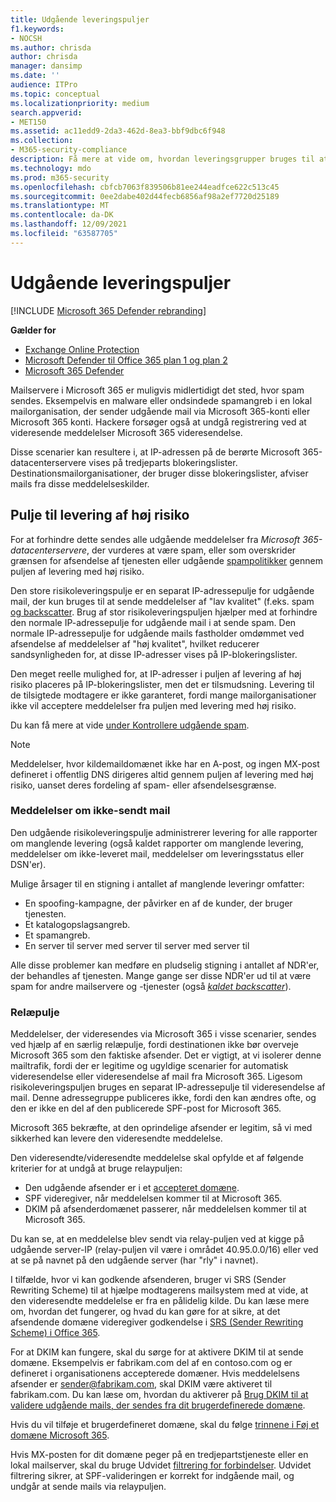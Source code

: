 ```yaml
---
title: Udgående leveringspuljer
f1.keywords:
- NOCSH
ms.author: chrisda
author: chrisda
manager: dansimp
ms.date: ''
audience: ITPro
ms.topic: conceptual
ms.localizationpriority: medium
search.appverid:
- MET150
ms.assetid: ac11edd9-2da3-462d-8ea3-bbf9dbc6f948
ms.collection:
- M365-security-compliance
description: Få mere at vide om, hvordan leveringsgrupper bruges til at beskytte omdømmet af mailservere i Microsoft 365 datacentre.
ms.technology: mdo
ms.prod: m365-security
ms.openlocfilehash: cbfcb7063f839506b81ee244eadfce622c513c45
ms.sourcegitcommit: 0ee2dabe402d44fecb6856af98a2ef7720d25189
ms.translationtype: MT
ms.contentlocale: da-DK
ms.lasthandoff: 12/09/2021
ms.locfileid: "63587705"
---
```

# <a name="outbound-delivery-pools"></a>Udgående leveringspuljer

[!INCLUDE [Microsoft 365 Defender rebranding](../includes/microsoft-defender-for-office.md)]

**Gælder for**
- [Exchange Online Protection](exchange-online-protection-overview.md)
- [Microsoft Defender til Office 365 plan 1 og plan 2](defender-for-office-365.md)
- [Microsoft 365 Defender](../defender/microsoft-365-defender.md)

Mailservere i Microsoft 365 er muligvis midlertidigt det sted, hvor spam sendes. Eksempelvis en malware eller ondsindede spamangreb i en lokal mailorganisation, der sender udgående mail via Microsoft 365-konti eller Microsoft 365 konti. Hackere forsøger også at undgå registrering ved at videresende meddelelser Microsoft 365 videresendelse.

Disse scenarier kan resultere i, at IP-adressen på de berørte Microsoft 365-datacenterservere vises på tredjeparts blokeringslister. Destinationsmailorganisationer, der bruger disse blokeringslister, afviser mails fra disse meddelelseskilder.

## <a name="high-risk-delivery-pool"></a>Pulje til levering af høj risiko
For at forhindre dette sendes alle udgående meddelelser fra _Microsoft 365-datacenterservere_, der vurderes at være spam, eller som overskrider grænsen for afsendelse af tjenesten eller [](/office365/servicedescriptions/exchange-online-service-description/exchange-online-limits#sending-limits-across-office-365-options) udgående [spampolitikker](configure-the-outbound-spam-policy.md) gennem puljen af levering med høj risiko.

Den store risikoleveringspulje er en separat IP-adressepulje for udgående mail, der kun bruges til at sende meddelelser af "lav kvalitet" (f.eks. spam [og backscatter](backscatter-messages-and-eop.md). Brug af stor risikoleveringspuljen hjælper med at forhindre den normale IP-adressepulje for udgående mail i at sende spam. Den normale IP-adressepulje for udgående mails fastholder omdømmet ved afsendelse af meddelelser af "høj kvalitet", hvilket reducerer sandsynligheden for, at disse IP-adresser vises på IP-blokeringslister.

Den meget reelle mulighed for, at IP-adresser i puljen af levering af høj risiko placeres på IP-blokeringslister, men det er tilsmudsning. Levering til de tilsigtede modtagere er ikke garanteret, fordi mange mailorganisationer ikke vil acceptere meddelelser fra puljen med levering med høj risiko.

Du kan få mere at vide [under Kontrollere udgående spam](outbound-spam-controls.md).

> [!NOTE]
> Meddelelser, hvor kildemaildomænet ikke har en A-post, og ingen MX-post defineret i offentlig DNS dirigeres altid gennem puljen af levering med høj risiko, uanset deres fordeling af spam- eller afsendelsesgrænse.

### <a name="bounce-messages"></a>Meddelelser om ikke-sendt mail

Den udgående risikoleveringspulje administrerer levering for alle rapporter om manglende levering (også kaldet rapporter om manglende levering, meddelelser om ikke-leveret mail, meddelelser om leveringsstatus eller DSN'er).

Mulige årsager til en stigning i antallet af manglende leveringr omfatter:

- En spoofing-kampagne, der påvirker en af de kunder, der bruger tjenesten.
- Et katalogopslagsangreb.
- Et spamangreb.
- En server til server med server til server med server til

Alle disse problemer kan medføre en pludselig stigning i antallet af NDR'er, der behandles af tjenesten. Mange gange ser disse NDR'er ud til at være spam for andre mailservere og -tjenester (også _[kaldet backscatter](backscatter-messages-and-eop.md)_).


### <a name="relay-pool"></a>Relæpulje

Meddelelser, der videresendes via Microsoft 365 i visse scenarier, sendes ved hjælp af en særlig relæpulje, fordi destinationen ikke bør overveje Microsoft 365 som den faktiske afsender. Det er vigtigt, at vi isolerer denne mailtrafik, fordi der er legitime og ugyldige scenarier for automatisk videresendelse eller videresendelse af mail fra Microsoft 365. Ligesom risikoleveringspuljen bruges en separat IP-adressepulje til videresendelse af mail. Denne adressegruppe publiceres ikke, fordi den kan ændres ofte, og den er ikke en del af den publicerede SPF-post for Microsoft 365.

Microsoft 365 bekræfte, at den oprindelige afsender er legitim, så vi med sikkerhed kan levere den videresendte meddelelse.

Den videresendte/videresendte meddelelse skal opfylde et af følgende kriterier for at undgå at bruge relaypuljen:

- Den udgående afsender er i et [accepteret domæne](/exchange/mail-flow-best-practices/manage-accepted-domains/manage-accepted-domains).
- SPF videregiver, når meddelelsen kommer til at Microsoft 365.
- DKIM på afsenderdomænet passerer, når meddelelsen kommer til at Microsoft 365.
 
Du kan se, at en meddelelse blev sendt via relay-puljen ved at kigge på udgående server-IP (relay-puljen vil være i området 40.95.0.0/16) eller ved at se på navnet på den udgående server (har "rly" i navnet).

I tilfælde, hvor vi kan godkende afsenderen, bruger vi SRS (Sender Rewriting Scheme) til at hjælpe modtagerens mailsystem med at vide, at den videresendte meddelelse er fra en pålidelig kilde. Du kan læse mere om, hvordan det fungerer, og hvad du kan gøre for at sikre, at det afsendende domæne videregiver godkendelse i [SRS (Sender Rewriting Scheme) i Office 365](/office365/troubleshoot/antispam/sender-rewriting-scheme).

For at DKIM kan fungere, skal du sørge for at aktivere DKIM til at sende domæne. Eksempelvis er fabrikam.com del af en contoso.com og er defineret i organisationens accepterede domæner. Hvis meddelelsens afsender er sender@fabrikam.com, skal DKIM være aktiveret til fabrikam.com. Du kan læse om, hvordan du aktiverer på [Brug DKIM til at validere udgående mails, der sendes fra dit brugerdefinerede domæne](use-dkim-to-validate-outbound-email.md).

Hvis du vil tilføje et brugerdefineret domæne, skal du følge [trinnene i Føj et domæne Microsoft 365](../../admin/setup/add-domain.md).

Hvis MX-posten for dit domæne peger på en tredjepartstjeneste eller en lokal mailserver, skal du bruge Udvidet [filtrering for forbindelser](/exchange/mail-flow-best-practices/use-connectors-to-configure-mail-flow/enhanced-filtering-for-connectors). Udvidet filtrering sikrer, at SPF-valideringen er korrekt for indgående mail, og undgår at sende mails via relaypuljen.

